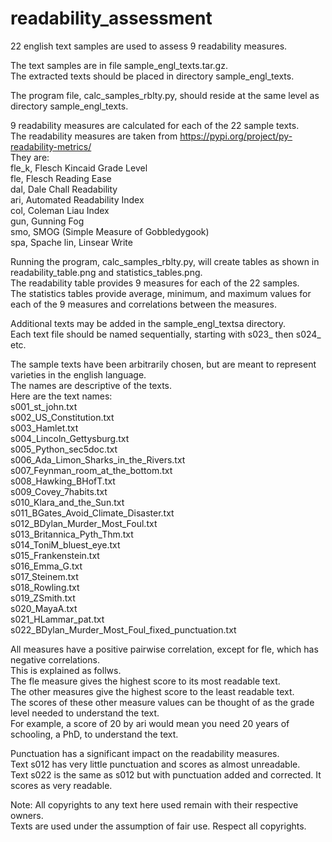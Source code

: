 # readability_assessment    
22 english text samples are used to assess 9 readability measures.    

The text samples are in file sample_engl_texts.tar.gz.    
The extracted texts should be placed in directory sample_engl_texts.    
     
The program file, calc_samples_rblty.py, should reside at the same level as directory sample_engl_texts.   

9 readability measures are calculated for each of the 22 sample texts.    
The readability measures are taken from https://pypi.org/project/py-readability-metrics/    
They are:    
fle_k,	Flesch Kincaid Grade Level    
fle,	Flesch Reading Ease    
dal,	Dale Chall Readability    
ari,	Automated Readability Index   
col,	Coleman Liau Index    
gun,	Gunning Fog    
smo,	SMOG (Simple Measure of Gobbledygook)    
spa,	Spache
lin,	Linsear Write    

Running the program, calc_samples_rblty.py, will create tables as shown in readability_table.png and statistics_tables.png.    
The readability table provides 9 measures for each of the 22 samples.    
The statistics tables provide average, minimum, and maximum values for each of the 9 measures and correlations between the measures.    

Additional texts may be added in the sample_engl_textsa directory.    
Each text file should be named sequentially, starting with s023_ then s024_ etc.    
    
The sample texts have been arbitrarily chosen, but are meant to represent varieties in the english language.    
The names are descriptive of the texts.        
Here are the text names:    
s001_st_john.txt    
s002_US_Constitution.txt    
s003_Hamlet.txt    
s004_Lincoln_Gettysburg.txt    
s005_Python_sec5doc.txt    
s006_Ada_Limon_Sharks_in_the_Rivers.txt    
s007_Feynman_room_at_the_bottom.txt    
s008_Hawking_BHofT.txt    
s009_Covey_7habits.txt    
s010_Klara_and_the_Sun.txt    
s011_BGates_Avoid_Climate_Disaster.txt    
s012_BDylan_Murder_Most_Foul.txt    
s013_Britannica_Pyth_Thm.txt    
s014_ToniM_bluest_eye.txt    
s015_Frankenstein.txt    
s016_Emma_G.txt    
s017_Steinem.txt    
s018_Rowling.txt    
s019_ZSmith.txt    
s020_MayaA.txt    
s021_HLammar_pat.txt    
s022_BDylan_Murder_Most_Foul_fixed_punctuation.txt    
     
All measures have a positive pairwise correlation, except for fle, which has negative correlations.    
This is explained as follws.    
The fle measure gives the highest score to its most readable text.    
The other measures give the highest score to the least readable text.    
The scores of these other measure values can be thought of as the grade level needed to understand the text.    
For example, a score of 20 by ari would mean you need 20 years of schooling, a PhD, to understand the text.

Punctuation has a significant impact on the readability measures.    
Text s012 has very little punctuation and scores as almost unreadable.    
Text s022 is the same as s012 but with punctuation added and corrected. It scores as very readable.   

Note: All copyrights to any text here used remain with their respective owners.    
Texts are used under the assumption of fair use. Respect all copyrights.   


